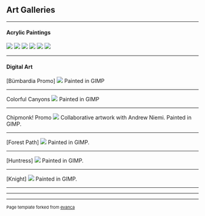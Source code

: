 ## Art Galleries

---

#### Acrylic Paintings
<img src="images/acrylic_paintings/Babbling Brook.jpg?raw=false"/>
<img src="images/acrylic_paintings/Old Mill.jpg?raw=false"/>
<img src="images/acrylic_paintings/Stream.jpg?raw=false"/>
<img src="images/acrylic_paintings/Saima Park Brook.jpg?raw=false"/>
<img src="images/acrylic_paintings/Tea Kettle.jpg?raw=false"/>
<img src="images/acrylic_paintings/Winter Evening.jpg?raw=false"/>

---

#### Digital Art
[Bümbardia Promo]
<img src="images/digital_art/bumbardia.jpg?raw=false"/>
Painted in GIMP

---
Colorful Canyons
<img src="images/digital_art/canyons.jpg?raw=false"/>
Painted in GIMP

---
Chipmonk! Promo
<img src="images/digital_art/chipmonk.jpg?raw=false"/>
Collaborative artwork with Andrew Niemi. Painted in GIMP.

---
[Forest Path]
<img src="images/digital_art/forestpath.jpg?raw=false"/>
Painted in GIMP.

---
[Huntress]
<img src="images/digital_art/huntress.jpg?raw=false"/>
Painted in GIMP.

---
[Knight]
<img src="images/digital_art/knight.jpg?raw=false"/>
Painted in GIMP.

---

---

---
<p style="font-size:11px">Page template forked from <a href="https://github.com/evanca/quick-portfolio">evanca</a></p>
<!-- Remove above link if you don't want to attibute -->
